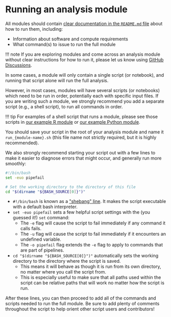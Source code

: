 # Running an analysis module

All modules should contain [clear documentation in the `README.md` file](documenting-analysis.md) about how to run them, including:

- Information about software and compute requirements
- What command(s) to issue to run the full module

!!! note
    If you are exploring modules and come across an analysis module without clear instructions for how to run it, please let us know using [GitHub Discussions](https://github.com/AlexsLemonade/OpenScPCA-analysis/discussions/new?category=modify-an-existing-analysis).


In some cases, a module will only contain a single script (or notebook), and running that script alone will run the full analysis.

However, in most cases, modules will have several scripts (or notebooks) which need to be run in order, potentially each with specific input files.
If you are writing such a module, we strongly recommend you add a separate script (e.g., a shell script), to run all commands in order.

!!! tip
    For examples of a shell script that runs a module, please see those scripts in [our example R module](https://github.com/AlexsLemonade/OpenScPCA-analysis/blob/main/analyses/hello-R/run_hello-R.sh) or [our example Python module](https://github.com/AlexsLemonade/OpenScPCA-analysis/blob/main/analyses/hello-python/run_hello-python.sh).

You should save your script in the root of your analysis module and name it `run_{module-name}.sh` (this file name not strictly required, but it is highly recommended).

We also strongly recommend starting your script out with a few lines to make it easier to diagnose errors that might occur, and generally run more smoothly:

```bash
#!/bin/bash
set -euo pipefail

# Set the working directory to the directory of this file
cd "$(dirname "${BASH_SOURCE[0]}")"
```

- `#!/bin/bash` is known as a ["shebang" line](https://linuxhandbook.com/shebang/).
It makes the script executable with a default bash interpreter.
- `set -euo pipefail` sets a few helpful script settings with the (you guessed it!) `set` command:
    - The `-e` flag will cause the script to fail immediately if any command it calls fails.
    - The `-u` flag will cause the script to fail immediately if it encounters an undefined variable.
    - The `-o pipefail` flag extends the `-e` flag to apply to commands that are part of pipelines.
- `cd "$(dirname "${BASH_SOURCE[0]}")"` automatically sets the working directory to the directory where the script is saved.
    - This means it will behave as though it is run from its own directory, no matter where you call the script from.
    - This is especially useful to make sure that all paths used within the script can be relative paths that will work no matter how the script is run.


After these lines, you can then proceed to add all of the commands and scripts needed to run the full module.
Be sure to add plenty of comments throughout the script to help orient other script users and contributors!

